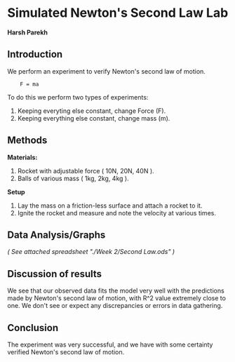 # Simulated Newton's Second Law Lab

__Harsh Parekh__

## Introduction
We perform an experiment to verify Newton's second law of motion.
```
    F = ma
```
To do this we perform two types of experiments:

1. Keeping everyting else constant, change Force (F).
2. Keeping everything else constant, change mass (m).

## Methods
__Materials:__  

1. Rocket with adjustable force ( 10N, 20N, 40N ).
2. Balls of various mass ( 1kg, 2kg, 4kg ).

__Setup__  

1. Lay the mass on a friction-less surface and attach a rocket to it.
2. Ignite the rocket and measure and note the velocity at various times.

## Data Analysis/Graphs
_( See attached spreadsheet "./Week 2/Second Law.ods" )_

## Discussion of results
We see that our observed data fits the model very well with the predictions made by 
Newton's second law of motion, with R^2 value extremely close to one. 
We don't see or expect any discrepancies or errors in data gathering.

## Conclusion
The experiment was very successful, and we have with some certainty verified Newton's second law of motion.

